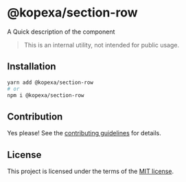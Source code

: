 # @kopexa/section-row

A Quick description of the component

> This is an internal utility, not intended for public usage.

## Installation

```sh
yarn add @kopexa/section-row
# or
npm i @kopexa/section-row
```

## Contribution

Yes please! See the
[contributing guidelines](https://github.com/kopexa-grc/sight/blob/master/CONTRIBUTING.md)
for details.

## License

This project is licensed under the terms of the
[MIT license](https://github.com/kopexa-grc/sight/blob/master/LICENSE).